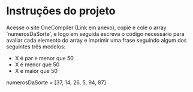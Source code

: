 # Instruções do projeto

Acesse o site OneCompiler (Link em anexo), copie e cole o array 'numerosDaSorte', e logo em seguida escreva o código necessário para avaliar cada elemento do array e imprimir uma frase seguindo algum dos seguintes três modelos:

- X é par e menor que 50
- X é menor que 50
- X é maior que 50


numerosDaSorte = [37, 14, 26, 5, 94, 87]